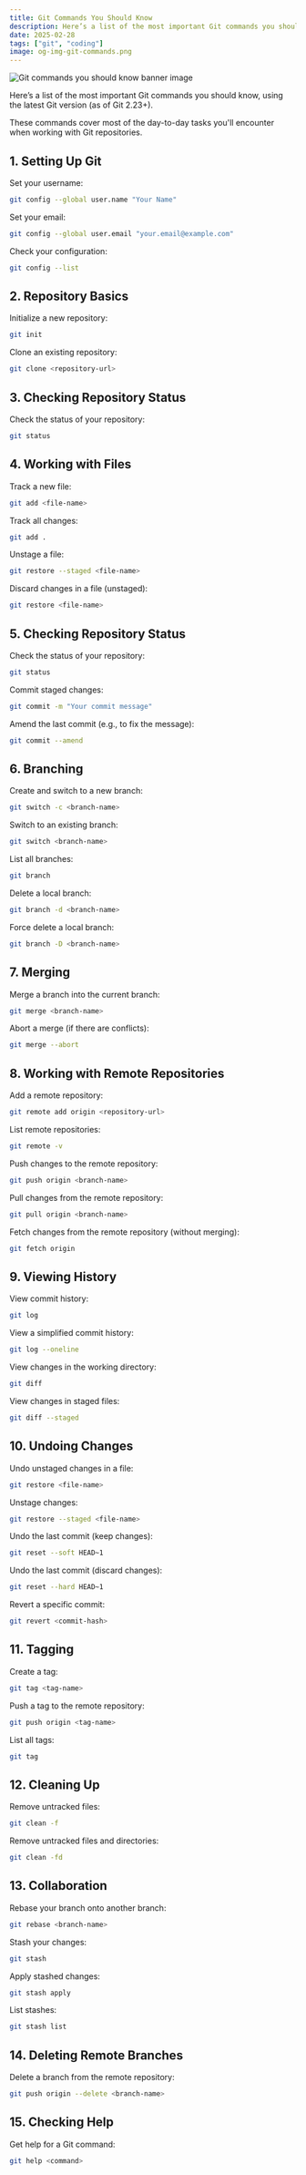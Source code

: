 ```yaml
---
title: Git Commands You Should Know
description: Here’s a list of the most important Git commands you should know, using the latest Git commands (as of Git 2.23+). These commands cover the essential tasks for working with Git repositories.
date: 2025-02-28
tags: ["git", "coding"]
image: og-img-git-commands.png
---
```


<img src="./git-session.png" alt="Git commands you should know banner image">

Here’s a list of the most important Git commands you should know, using the latest Git version (as of Git 2.23+).

These commands cover most of the day-to-day tasks you'll encounter when working with Git repositories.

## 1. Setting Up Git

Set your username:

```bash
git config --global user.name "Your Name"
```

Set your email:

```bash
git config --global user.email "your.email@example.com"
```

Check your configuration:

```bash
git config --list
```

## 2. Repository Basics

Initialize a new repository:

```bash
git init
```

Clone an existing repository:

```bash
git clone <repository-url>
```

## 3. Checking Repository Status

Check the status of your repository:

```bash
git status
```

## 4. Working with Files

Track a new file:

```bash
git add <file-name>
```

Track all changes:

```bash
git add .
```

Unstage a file:

```bash
git restore --staged <file-name>
```

Discard changes in a file (unstaged):

```bash
git restore <file-name>
```

## 5. Checking Repository Status

Check the status of your repository:

```bash
git status
```

Commit staged changes:

```bash
git commit -m "Your commit message"
```

Amend the last commit (e.g., to fix the message):

```bash
git commit --amend
```

## 6. Branching

Create and switch to a new branch:

```bash
git switch -c <branch-name>
```

Switch to an existing branch:

```bash
git switch <branch-name>
```

List all branches:

```bash
git branch
```

Delete a local branch:

```bash
git branch -d <branch-name>
```

Force delete a local branch:

```bash
git branch -D <branch-name>
```

## 7. Merging

Merge a branch into the current branch:

```bash
git merge <branch-name>
```

Abort a merge (if there are conflicts):

```bash
git merge --abort
```

## 8. Working with Remote Repositories

Add a remote repository:

```bash
git remote add origin <repository-url>
```

List remote repositories:

```bash
git remote -v
```

Push changes to the remote repository:

```bash
git push origin <branch-name>
```

Pull changes from the remote repository:

```bash
git pull origin <branch-name>
```

Fetch changes from the remote repository (without merging):

```bash
git fetch origin
```

## 9. Viewing History

View commit history:

```bash
git log
```

View a simplified commit history:

```bash
git log --oneline
```

View changes in the working directory:

```bash
git diff
```

View changes in staged files:

```bash
git diff --staged
```

## 10. Undoing Changes

Undo unstaged changes in a file:

```bash
git restore <file-name>
```

Unstage changes:

```bash
git restore --staged <file-name>
```

Undo the last commit (keep changes):

```bash
git reset --soft HEAD~1
```

Undo the last commit (discard changes):

```bash
git reset --hard HEAD~1
```

Revert a specific commit:

```bash
git revert <commit-hash>
```

## 11. Tagging

Create a tag:

```bash
git tag <tag-name>
```

Push a tag to the remote repository:

```bash
git push origin <tag-name>
```

List all tags:

```bash
git tag
```

## 12. Cleaning Up

Remove untracked files:

```bash
git clean -f
```

Remove untracked files and directories:

```bash
git clean -fd
```

## 13. Collaboration

Rebase your branch onto another branch:

```bash
git rebase <branch-name>
```

Stash your changes:

```bash
git stash
```

Apply stashed changes:

```bash
git stash apply
```

List stashes:

```bash
git stash list
```

## 14. Deleting Remote Branches

Delete a branch from the remote repository:

```bash
git push origin --delete <branch-name>
```

## 15. Checking Help

Get help for a Git command:

```bash
git help <command>
```
